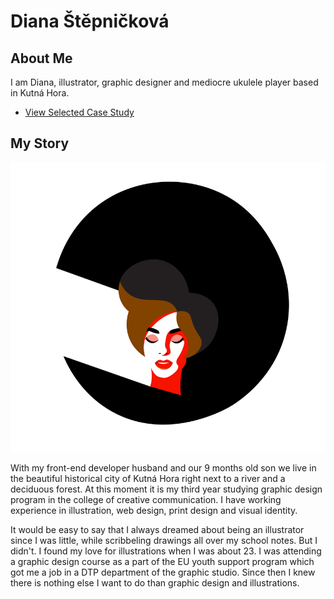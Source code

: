 # Diana Štěpničková

## About Me

I am Diana, illustrator, graphic designer and mediocre ukulele player based in Kutná Hora. 

- [View Selected Case Study](case-study.md)

## My Story

![Simple illustration of a womans face with a light shining on her.](img/profilovka.png)

With my front-end developer husband and our 9 months old son we live in the beautiful historical city of Kutná Hora right next to a river and a deciduous forest. At this moment it is my third year studying graphic design program in the college of creative communication. I have working experience in illustration, web design, print design and visual identity.

It would be easy to say that I always dreamed about being an illustrator since I was little, while scribbeling drawings all over my school notes. But I didn't.
I found my love for illustrations when I was about 23. I was attending a graphic design course as a part of the EU youth support program which got me a job in a DTP department of the graphic studio. Since then I knew there is nothing else I want to do than graphic design and illustrations.
